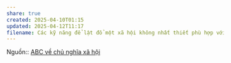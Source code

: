 ```yaml
---
share: true
created: 2025-04-10T01:15
updated: 2025-04-12T11:17
filename: Các kỹ năng để lật đổ một xã hội không nhất thiết phù hợp với tình cảm dân chủ và kỹ năng quản trị cần thiết để xây dựng một xã hội mới
---
```

Nguồn:: [ABC về chủ nghĩa xã hội](../../%CE%9E%20Ngu%E1%BB%93n/ABC%20v%E1%BB%81%20ch%E1%BB%A7%20ngh%C4%A9a%20x%C3%A3%20h%E1%BB%99i.md)
